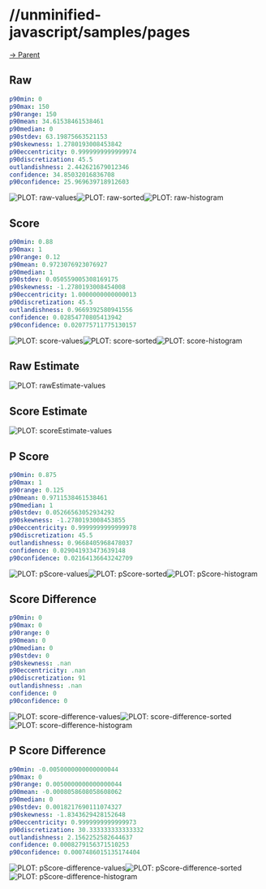 
# //unminified-javascript/samples/pages

[→ Parent](../..)


## Raw


```yaml
p90min: 0
p90max: 150
p90range: 150
p90mean: 34.61538461538461
p90median: 0
p90stdev: 63.19875663521153
p90skewness: 1.2780193008453842
p90eccentricity: 0.9999999999999974
p90discretization: 45.5
outlandishness: 2.442621679012346
confidence: 34.85032016836708
p90confidence: 25.969639718912603

```

![PLOT: raw-values](./raw/values.svg)![PLOT: raw-sorted](./raw/sorted.svg)![PLOT: raw-histogram](./raw/histogram.svg)
## Score


```yaml
p90min: 0.88
p90max: 1
p90range: 0.12
p90mean: 0.9723076923076927
p90median: 1
p90stdev: 0.050559005308169175
p90skewness: -1.2780193008454008
p90eccentricity: 1.0000000000000013
p90discretization: 45.5
outlandishness: 0.9669392580941556
confidence: 0.02854770805413942
p90confidence: 0.020775711775130157

```

![PLOT: score-values](./score/values.svg)![PLOT: score-sorted](./score/sorted.svg)![PLOT: score-histogram](./score/histogram.svg)
## Raw Estimate

![PLOT: rawEstimate-values](./rawEstimate/values.svg)
## Score Estimate

![PLOT: scoreEstimate-values](./scoreEstimate/values.svg)
## P Score


```yaml
p90min: 0.875
p90max: 1
p90range: 0.125
p90mean: 0.9711538461538461
p90median: 1
p90stdev: 0.05266563052934292
p90skewness: -1.2780193008453855
p90eccentricity: 0.9999999999999978
p90discretization: 45.5
outlandishness: 0.9668405968478037
confidence: 0.029041933473639148
p90confidence: 0.02164136643242709

```

![PLOT: pScore-values](./pScore/values.svg)![PLOT: pScore-sorted](./pScore/sorted.svg)![PLOT: pScore-histogram](./pScore/histogram.svg)
## Score Difference


```yaml
p90min: 0
p90max: 0
p90range: 0
p90mean: 0
p90median: 0
p90stdev: 0
p90skewness: .nan
p90eccentricity: .nan
p90discretization: 91
outlandishness: .nan
confidence: 0
p90confidence: 0

```

![PLOT: score-difference-values](./score-difference/values.svg)![PLOT: score-difference-sorted](./score-difference/sorted.svg)![PLOT: score-difference-histogram](./score-difference/histogram.svg)
## P Score Difference


```yaml
p90min: -0.0050000000000000044
p90max: 0
p90range: 0.0050000000000000044
p90mean: -0.0008058608058608062
p90median: 0
p90stdev: 0.0018217690111074327
p90skewness: -1.8343629428152648
p90eccentricity: 0.9999999999999973
p90discretization: 30.333333333333332
outlandishness: 2.1562252582644637
confidence: 0.0008279156371510253
p90confidence: 0.0007486015135174404

```

![PLOT: pScore-difference-values](./pScore-difference/values.svg)![PLOT: pScore-difference-sorted](./pScore-difference/sorted.svg)![PLOT: pScore-difference-histogram](./pScore-difference/histogram.svg)